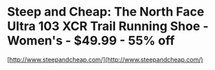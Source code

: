 <!--
id: 52620485
link: http://tumblr.atmos.org/post/52620485/steep-and-cheap-the-north-face-ultra-103-xcr-trail
slug: steep-and-cheap-the-north-face-ultra-103-xcr-trail
date: Wed Oct 01 2008 10:00:45 GMT-0700 (PDT)
publish: 2008-10-01
tags: 
title: Steep and Cheap: The North Face Ultra 103 XCR Trail Running Shoe - Women's - $49.99 - 55% off
-->


Steep and Cheap: The North Face Ultra 103 XCR Trail Running Shoe - Women's - $49.99 - 55% off
=============================================================================================

[http://www.steepandcheap.com/](http://www.steepandcheap.com/)

